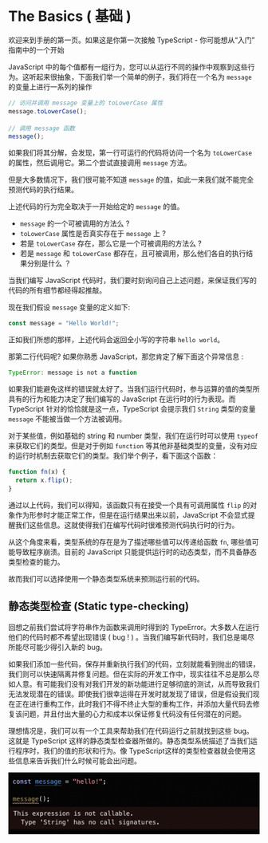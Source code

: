 # The Basics ( 基础 )

欢迎来到手册的第一页。如果这是你第一次接触 TypeScript - 你可能想从“入门” 指南中的一个开始

JavaScript 中的每个值都有一组行为，您可以从运行不同的操作中观察到这些行为。这听起来很抽象，下面我们举一个简单的例子，我们将在一个名为 `message ` 的变量上进行一系列的操作

``` Javascript
// 访问并调用 message 变量上的 toLowerCase 属性
message.toLowerCase();

// 调用 message 函数
message();
```

如果我们将其分解，会发现，第一行可运行的代码将访问一个名为 `toLowerCase ` 的属性，然后调用它。第二个尝试直接调用 `message` 方法。

但是大多数情况下，我们很可能不知道 `message` 的值，如此一来我们就不能完全预测代码的执行结果。  

上述代码的行为完全取决于一开始给定的 `message` 的值。

+ `message` 的一个可被调用的方法么 ?
+ `toLowerCase` 属性是否真实存在于 `message` 上 ?
+ 若是 `toLowerCase` 存在，那么它是一个可被调用的方法么 ?
+ 若是 `message` 和 `toLowerCase` 都存在，且可被调用，那么他们各自的执行结果分别是什么 ？

当我们编写 JavaScript 代码时，我们要时刻询问自己上述问题，来保证我们写的代码的所有细节都经得起推敲。

现在我们假设 `message` 变量的定义如下: 

``` Javascript
const message = "Hello World!";
```

正如我们所想的那样，上述代码会返回全小写的字符串 `hello world`。

那第二行代码呢? 如果你熟悉 JavaScript，那您肯定了解下面这个异常信息 :

``` Javascript
TypeError: message is not a function
``` 

如果我们能避免这样的错误就太好了。当我们运行代码时，参与运算的值的类型所具有的行为和能力决定了我们编写的 JavaScript 在运行时的行为表现。而TypeScript 针对的恰恰就是这一点，TypeScript 会提示我们 `String` 类型的变量 `message`  不能被当做一个方法被调用。

对于某些值，例如基础的 string 和 number 类型，我们在运行时可以使用 `typeof` 来获取它们的类型。但是对于例如 `function` 等其他非基础类型的变量，没有对应的运行时机制去获取它们的类型。我们举个例子，看下面这个函数：

``` Javascript
function fn(x) {
  return x.flip();
}
```

通过以上代码，我们可以得知，该函数只有在接受一个具有可调用属性 `flip` 的对象作为形参时才能正常工作，但是在运行结果出来以前，JavaScript 不会显式提醒我们这些信息。这就使得我们在编写代码时很难预测代码执行时的行为。

从这个角度来看，类型系统的存在是为了描述哪些值可以传递给函数 `fn`, 哪些值可能导致程序崩溃。目前的 JavaScript 只能提供运行时的动态类型，而不具备静态类型检查的能力。

故而我们可以选择使用一个静态类型系统来预测运行前的代码。

## 静态类型检查 (Static type-checking)

回想之前我们尝试将字符串作为函数来调用时得到的 TypeError。大多数人在运行他们的代码时都不希望出现错误 ( bug ! ) 。当我们编写新代码时，我们总是竭尽所能尽可能少得引入新的 bug。

如果我们添加一些代码，保存并重新执行我们的代码，立刻就能看到抛出的错误，我们则可以快速隔离并修复问题。但在实际的开发工作中，现实往往不总是那么尽如人意。有可能我们没有对我们开发的新功能进行足够彻底的测试，从而导致我们无法发现潜在的错误。即使我们很幸运得在开发时就发现了错误，但是假设我们现在正在进行重构工作，此时我们不得不终止大型的重构工作，并添加大量代码去修复该问题，并且付出大量的心力和成本以保证修复代码没有任何潜在的问题。

理想情况是，我们可以有一个工具来帮助我们在代码运行之前就找到这些 bug。这就是 TypeScript 这样的静态类型检查器所做的。静态类型系统描述了当我们运行程序时，我们的值的形状和行为。像 TypeScript这样的类型检查器就会使用这些信息来告诉我们什么时候可能会出问题。

![basic-1](basic-1.png)



